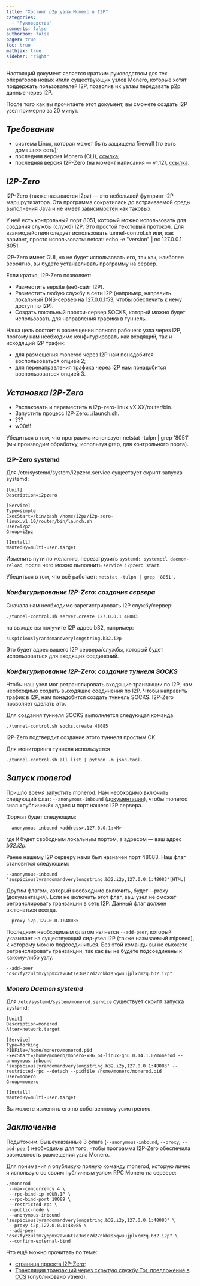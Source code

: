 ```yaml
---
title: "Хостинг p2p узла Monero в I2P"
categories:
  - "Руководства"
comments: false
authorbox: false
pager: true
toc: true
mathjax: true
sidebar: "right"
---
```


Настоящий документ является кратким руководством для тех операторов новых и/или существующих узлов Monero, которые хотят поддержать пользователей I2P, позволив их узлам передавать p2p данные через I2P.

После того как вы прочитаете этот документ, вы сможете создать I2P узел примерно за 20 минут.

## _Требования_
- система Linux, которая может быть защищена firewall (то есть домашняя сеть);
- последняя версия Monero (CLI), [ссылка](https://downloads.getmonero.org/cli/linux64);
- последняя версия I2P-Zero (на момент написания — v1.12), [ссылка](https://github.com/i2p-zero/i2p-zero/releases).

## _I2P-Zero_

I2P-Zero (также называется i2pz) — это небольшой футпринт I2P маршрутизатора. Эта программа сократилась до встраиваемой среды выполнения Java и не имеет зависимостей как таковых.

У неё есть контрольный порт 8051, который можно использовать для создания службы (служб) I2P. Это простой текстовый протокол. Для взаимодействия следует использовать tunnel-control.sh или, как вариант, просто использовать: netcat: echo -e "version" | nc 127.0.0.1 8051.

I2P-Zero имеет GUI, но не будет использовать его, так как, наиболее вероятно, вы будете устанавливать программу на сервер.

Если кратко, I2P-Zero позволяет:
- Разместить eepsite (веб-сайт I2P).
- Разместить любую службу в сети I2P (например, направить локальный DNS-сервер на 127.0.0.1:53, чтобы обеспечить к нему доступ по I2P).
- Создать локальный прокси-сервер SOCKS, который можно будет использовать для направления трафика в туннель.

Наша цель состоит в размещении полного рабочего узла через I2P, поэтому нам необходимо конфигурировать как входящий, так и исходящий I2P трафик:
- для размещения monerod через I2P нам понадобится воспользоваться опцией 2;
- для перенаправления трафика через I2P нам понадобится воспользоваться опцией 3.

## _Установка I2P-Zero_

- Распаковать и переместить в i2p-zero-linux.vX.XX/router/bin.
- Запустить процесс I2P-Zero: ./launch.sh.
- ???
- w00t!!

Убедиться в том, что программа использует netstat -tulpn | grep '8051' (мы производим обработку, используя grep, для контрольного порта).

### I2P-Zero systemd

Для /etc/systemd/system/i2pzero.service существует скрипт запуска systemd:
```
[Unit]
Description=i2pzero

[Service]
Type=simple
ExecStart=/bin/bash /home/i2pz/i2p-zero-linux.v1.10/router/bin/launch.sh
User=i2pz
Group=i2pz

[Install]
WantedBy=multi-user.target
```

Изменить пути по желанию, перезагрузить `systemd: systemctl daemon-reload`, после чего можно выполнить `service i2pzero start`.

Убедиться в том, что всё работает: `netstat -tulpn | grep '8051'`.

### _Конфигурирование I2P-Zero: создание сервера_

Сначала нам необходимо зарегистрировать I2P службу/сервер:
```
./tunnel-control.sh server.create 127.0.0.1 48083
```

на выходе вы получите I2P адрес b32, например:
```
suspiciouslyrandomandverylongstring.b32.i2p
```

Это будет адрес вашего I2P сервера/службы, который будет использоваться для входящих соединений.

### _Конфигурирование I2P-Zero: создание туннеля SOCKS_

Чтобы наш узел мог ретранслировать входящие транзакции по I2P, нам необходимо создать выходящие соединения по I2P. Чтобы направить трафик в I2P, нам понадобится создать туннель SOCKS. I2P-Zero позволяет сделать это.

Для создания туннеля SOCKS выполняется следующая команда:
```
./tunnel-control.sh socks.create 48085
```

I2P-Zero подтвердит создание этого туннеля простым OK.

Для мониторинга туннеля используется
```
./tunnel-control.sh all.list | python -m json.tool.
```

## _Запуск monerod_

Пришло время запустить monerod. Нам необходимо включить следующий флаг: `--anonymous-inbound` ([документация](https://github.com/monero-project/monero/blob/master/ANONYMITY_NETWORKS.md#inbound-connections)), чтобы monerod знал «публичный» адрес и порт нашего I2P сервера.

Формат будет следующим:
```
--anonymous-inbound <address>,127.0.0.1:<M>
```

где `M` будет свободным локальным портом, а адресом — ваш адрес _b32.i2p_.

Ранее нашему I2P серверу нами был назначен порт 48083. Наш флаг становится следующим:
```
--anonymous-inbound "suspiciouslyrandomandverylongstring.b32.i2p,127.0.0.1:48083"[HTML]
```

Другим флагом, который необходимо включить, будет --proxy (документация). Если не включить этот флаг, ваш узел не сможет ретранслировать транзакции в сеть I2P. Данный флаг должен включаться всегда.
```
--proxy i2p,127.0.0.1:48085
```

Последним необходимым флагом является `--add-peer`, который указывает на существующий сид-узел I2P (также называемый mipseed), к которому можно подсоединиться. Без этой команды вы не сможете ретранслировать транзакции, так как вы не будете подсоединены к какому-либо узлу.

```
--add-peer "dsc7fyzzultm7y6pmx2avu6tze3usc7d27nkbzs5qwuujplxcmzq.b32.i2p"
```

### _Monero Daemon systemd_

Для `/etc/systemd/system/monerod.service` существует скрипт запуска systemd:
```
[Unit]
Description=monerod
After=network.target

[Service]
Type=forking
PIDFile=/home/monero/monerod.pid
ExecStart=/home/monero/monero-x86_64-linux-gnu.0.14.1.0/monerod --anonymous-inbound "suspiciouslyrandomandverylongstring.b32.i2p,127.0.0.1:48083" --restricted-rpc --detach --pidfile /home/monero/monerod.pid
User=monero
Group=monero

[Install]
WantedBy=multi-user.target
```

Вы можете изменить его по собственному усмотрению.

## _Заключение_

Подытожим. Вышеуказанные 3 флага (`--anonymous-inbound`, `--proxy`, `--add-peer`) необходимы для того, чтобы программа I2P-Zero обеспечила возможность размещения узла Monero.

Для понимания я опубликую полную команду monerod, которую лично я использую со своим публичным узлом RPC Monero на сервере:
```
./monerod
 --max-concurrency 4 \
 --rpc-bind-ip YOUR.IP \
 --rpc-bind-port 18089 \
 --restricted-rpc \
 --public-node \
 --anonymous-inbound "suspiciouslyrandomandverylongstring.b32.i2p,127.0.0.1:48083" \
 --proxy i2p,127.0.0.1:48085 \
 --add-peer "dsc7fyzzultm7y6pmx2avu6tze3usc7d27nkbzs5qwuujplxcmzq.b32.i2p" \
 --confirm-external-bind
```

Что ещё можно прочитать по теме:
- [страница проекта I2P-Zero](https://github.com/i2p-zero/i2p-zero);
- [Трансляция транзакций через скрытую службу Tor, предложение в CCS](https://ccs.getmonero.org/proposals/vtnerd-tor-tx-broadcasting.html) (опубликовано vtnerd).
